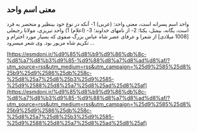 ## معنی اسم واحد


واحد اسم پسرانه است، معنی واحد: (عربی) 1- آنکه در نوع خود بینظیر و منحصر به فرد است، یگانه، بیمثل، یکتا؛ 2- از نامهای خداوند؛ 3- (اعلام) 1) واحد تبریزی، مولانا رجبعلی [1008 میلادی] از شعرا و عرفای عصر شاه عباس بزرگ صفوی که بسیار مورد احترام و تکریم شاه مزبور بود. وی شعر میسرود &#8230;

[https://esmdoni.ir/%d9%85%d8%b9%d9%86%db%8c-%d8%a7%d8%b3%d9%85-%d9%88%d8%a7%d8%ad%d8%af/?utm_source=rss&utm_medium=rss&utm_campaign=%25d9%2585%25d8%25b9%25d9%2586%25db%258c-%25d8%25a7%25d8%25b3%25d9%2585-%25d9%2588%25d8%25a7%25d8%25ad%25d8%25af](https://esmdoni.ir/%d9%85%d8%b9%d9%86%db%8c-%d8%a7%d8%b3%d9%85-%d9%88%d8%a7%d8%ad%d8%af/?utm_source=rss&utm_medium=rss&utm_campaign=%25d9%2585%25d8%25b9%25d9%2586%25db%258c-%25d8%25a7%25d8%25b3%25d9%2585-%25d9%2588%25d8%25a7%25d8%25ad%25d8%25af) 